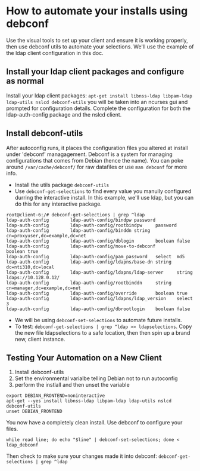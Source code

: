 # How to automate your installs using debconf

Use the visual tools to set up your client and ensure it is working properly, then use debconf utils to automate your selections.  We'll use the example of the ldap client configuration in this doc.

## Install your ldap client packages and configure as normal
Install your ldap client packages: `apt-get install libnss-ldap libpam-ldap ldap-utils nslcd debconf-utils` you will be taken into an ncurses gui and prompted for configuration details.  Complete the configuration for both the ldap-auth-config package and the nslcd client.

## Install debconf-utils
After autoconfig runs, it places the configuration files you altered at install under 'debconf' managagement.  Debconf is a system for managing configurations that comes from Debian (hence the name).  You can poke around `/var/cache/debconf/` for raw datafiles or use `man debconf` for more info.

   * Install the utils package `debconf-utils`
   * Use `debconf-get-selections` to find every value you manully configured durring the interactive install.  In this example, we'll use ldap, but you can do this for any interactive package.
   
``` 
root@client-6:/# debconf-get-selections | grep ^ldap
ldap-auth-config        ldap-auth-config/bindpw password
ldap-auth-config        ldap-auth-config/rootbindpw     password
ldap-auth-config        ldap-auth-config/binddn string  cn=proxyuser,dc=example,dc=net
ldap-auth-config        ldap-auth-config/dblogin        boolean false
ldap-auth-config        ldap-auth-config/move-to-debconf        boolean true
ldap-auth-config        ldap-auth-config/pam_password   select  md5
ldap-auth-config        ldap-auth-config/ldapns/base-dn string  dc=nti310,dc=local
ldap-auth-config        ldap-auth-config/ldapns/ldap-server     string  ldaps://10.128.0.12/
ldap-auth-config        ldap-auth-config/rootbinddn     string  cn=manager,dc=example,dc=net
ldap-auth-config        ldap-auth-config/override       boolean true
ldap-auth-config        ldap-auth-config/ldapns/ldap_version    select  3
ldap-auth-config        ldap-auth-config/dbrootlogin    boolean false
```
   * We will be using `debconf-set-selections` to automate future installs.
   * To test: `debconf-get-selections | grep ^ldap >> ldapselections`.  Copy the new file ldapselections to a safe location, then then spin up a brand new, client instance.  
   
   
## Testing Your Automation on a New Client
1. Install debconf-utils
2. Set the environmental varialbe telling Debian not to run autoconfig
3. perform the instlall and then unset the variable
   
 ```
export DEBIAN_FRONTEND=noninteractive
apt-get --yes install libnss-ldap libpam-ldap ldap-utils nslcd debconf-utils
unset DEBIAN_FRONTEND
 ```
 
 You now have a completely clean install.  Use debconf to configure your files.
 
 `while read line; do echo "$line" | debconf-set-selections; done < ldap_debconf`
 
 Then check to make sure your changes made it into debconf: `debconf-get-selections | grep ^ldap`
 
 
 
 
 
   
